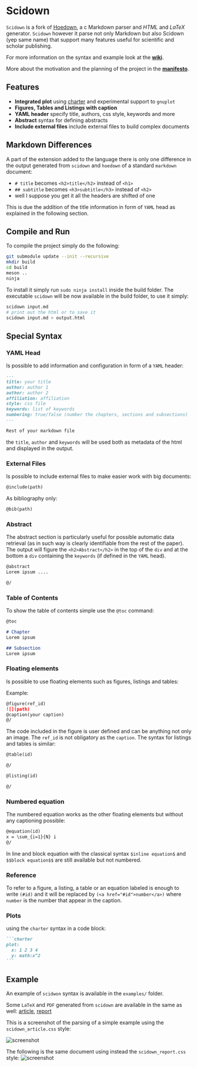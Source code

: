 Scidown
=======

`Scidown` is a fork of [Hoedown](https://github.com/hoedown/hoedown),
a c Markdown parser and *HTML* and *LaTeX* generator. `Scidown` however it parse not only Markdown but also Scidown (yep same name) that support many features useful for scientific and scholar publishing.

For more information on the syntax and example look at the **[wiki](https://github.com/Mandarancio/scidown/wiki)**.

More about the motivation and the planning of the project in the **[manifesto](MANIFESTO.md)**.

Features
--------

*	**Integrated plot** using [charter](https://github.com/mandarancio/charter) and experimental support to `gnuplot`
*   **Figures, Tables and Listings with caption**
*   **YAML header** specify title, authors, css style, keywords and more
*   **Abstract** syntax for defining abstracts
*   **Include external files** include external files to build complex documents

Markdown Differences
--------------------
A part of the extension added to the language there is only one difference in the output generated from `scidown` and `hoedown` of a standard `markdown` document:

 * `# title` becomes `<h2>title</h2>` instead of `<h1>`
 * `## subtitle` becomes `<h3>subtitle</h3>` instead of `<h2>`
 * well I suppose you get it all the headers are shifted of one

This is due the addition of the title information in form of `YAML` head as explained in the following section.

Compile and Run
---------------
To compile the project simply do the following:
```bash
git submodule update --init --recursive
mkdir build
cd build
meson ..
ninja
```

To install it simply run ```sudo ninja install``` inside the build folder.
The executable `scidown` will be now available in the build folder, to use it simply:

```bash
scidown input.md
# print out the html or to save it
scidown input.md > output.html
```

Special Syntax
--------------

### YAML Head

Is possible to add information and configuration in form of a `YAML` header:

```markdown
---
title: your title
author: author 1
author: author 2
affiliation: affiliation
style: css file
keywords: list of keywords
numbering: true/false (number the chapters, sections and subsections)
---

Rest of your markdown file
```

the `title`, `author` and `keywords` will be used both as metadata of the html and displayed in the output.

### External Files

Is possible to include external files to make easier work with big documents:

```markdown
@include(path)
```
As bibliography only:

```markdown
@bib(path)
```

### Abstract

The abstract section is particularly useful for possible automatic data retrieval (as in such way is clearly identifiable from the rest of the paper).
The output will figure the `<h2>Abstract</h2>` in the top of the `div` and at the bottom a `div` containing the `keywords` (if defined in the `YAML` head).

```markdown
@abstract
Lorem ipsum ....

@/
```

### Table of Contents

To show the table of contents simple use the `@toc` command:

```markdown
@toc

# Chapter
Lorem ipsum

## Subsection
Lorem ipsum
```

### Floating elements

Is possible to use floating elements such as figures, listings and tables:

Example:
```markdown
@figure(ref_id)
![](path)
@caption(your caption)
@/
```
The code included in the figure is user defined and can be anything not only an image. The `ref_id` is not obligatory as the `caption`.
The syntax for listings and tables is similar:

```markdown
@table(id)

@/

@listing(id)

@/
```

### Numbered equation

The numbered equation works as the other floating elements but without any captioning possible:

```markdown
@equation(id)
x = \sum_{i=1}{N} i
@/
```

In line and block equation with the classical syntax `$inline equation$` and `$$block equation$$` are still available but not numbered.

### Reference
To refer to a figure, a listing, a table or an equation labeled is enough to write `(#id)` and it will be replaced by `(<a href="#id">number</a>)` where `number` is the number that appear in the caption.

### Plots

using the `charter` syntax in a code block:

~~~markdown
```charter
plot:
  x: 1 2 3 4
  y: math:x^2
```
~~~



Example
--------
An example of `scidwon` syntax is available in the ```examples/``` folder.

Some `LaTeX` and `PDF` generated from `scidown` are available in the same as well: [article](https://github.com/Mandarancio/scidown/raw/master/examples/example_article.pdf), [report](https://github.com/Mandarancio/scidown/raw/master/examples/example_report.pdf)

This is a screenshot of the parsing of a simple example using the `scidown_article.css` style:

![screenshot](html_article.png)

The following is the same document using instead the `scidown_report.css` style:
![screenshot](html_report.png)
